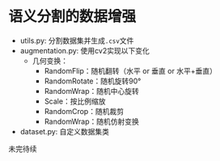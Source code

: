 # 语义分割的数据增强
- utils.py:  分割数据集并生成`.csv`文件
- augmentation.py:  使用cv2实现以下变化
  - 几何变换：
    - RandomFlip：随机翻转（水平 or 垂直 or 水平+垂直）
    - RandomRotate：随机旋转90°
    - RandomWrap：随机中心旋转
    - Scale：按比例缩放
    - RandomCrop：随机裁剪
    - RandomWrap：随机仿射变换
- dataset.py:  自定义数据集类



未完待续
